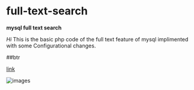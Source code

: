 # full-text-search
**mysql full text search**

*Hi*
  This is the basic php code of the full text feature of mysql implimented with some 
  Configurational changes. 

##btr

[link](http://www.google.com)

![images ](https://www.google.co.in/images/srpr/logo11w.png)
